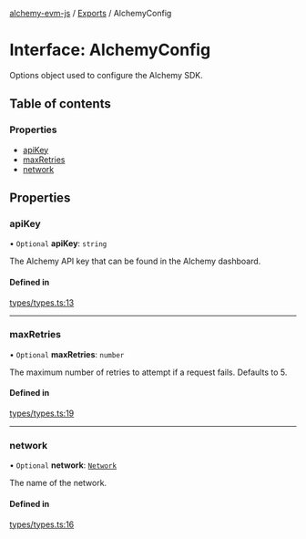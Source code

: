 [alchemy-evm-js](../README.md) / [Exports](../modules.md) / AlchemyConfig

# Interface: AlchemyConfig

Options object used to configure the Alchemy SDK.

## Table of contents

### Properties

- [apiKey](AlchemyConfig.md#apikey)
- [maxRetries](AlchemyConfig.md#maxretries)
- [network](AlchemyConfig.md#network)

## Properties

### apiKey

• `Optional` **apiKey**: `string`

The Alchemy API key that can be found in the Alchemy dashboard.

#### Defined in

[types/types.ts:13](https://github.com/alchemyplatform/exploring-pioneer/blob/53a912f/src/types/types.ts#L13)

___

### maxRetries

• `Optional` **maxRetries**: `number`

The maximum number of retries to attempt if a request fails. Defaults to 5.

#### Defined in

[types/types.ts:19](https://github.com/alchemyplatform/exploring-pioneer/blob/53a912f/src/types/types.ts#L19)

___

### network

• `Optional` **network**: [`Network`](../enums/Network.md)

The name of the network.

#### Defined in

[types/types.ts:16](https://github.com/alchemyplatform/exploring-pioneer/blob/53a912f/src/types/types.ts#L16)
